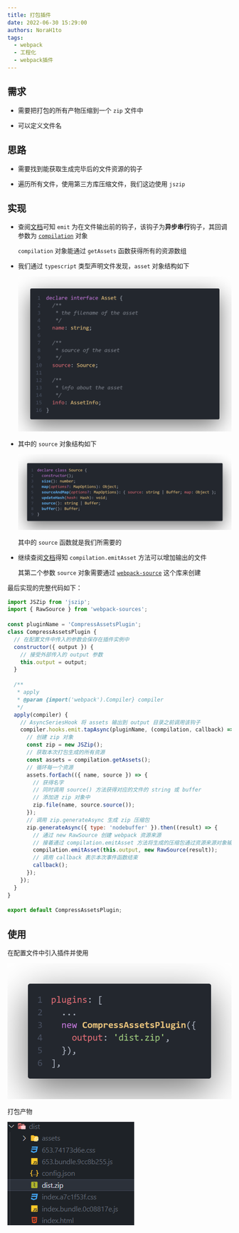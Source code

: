 ```yaml
---
title: 打包插件
date: 2022-06-30 15:29:00
authors: NoraH1to
tags:
  - webpack
  - 工程化
  - webpack插件
---
```


## 需求

- 需要把打包的所有产物压缩到一个 `zip` 文件中

- 可以定义文件名

## 思路

- 需要找到能获取生成完毕后的文件资源的钩子

- 遍历所有文件，使用第三方库压缩文件，我们这边使用 `jszip`

## 实现

- 查阅[文档](https://www.webpackjs.com/api/compiler-hooks/#emit)可知 `emit` 为在文件输出前的钩子，该钩子为**异步串行**钩子，其回调参数为 [`compilation`](https://webpack.docschina.org/api/compilation-object/) 对象

  `compilation` 对象能通过 `getAssets` 函数获得所有的资源数组

- 我们通过 `typescript` 类型声明文件发现，`asset` 对象结构如下

  ![asset](./type_asset.png)

- 其中的 `source` 对象结构如下

  ![source](./type_source.png)

  其中的 `source` 函数就是我们所需要的

- 继续查阅[文档](https://webpack.docschina.org/api/compilation-object/#emitasset)得知 `compilation.emitAsset` 方法可以增加输出的文件

  其第二个参数 `source` 对象需要通过 [`webpack-source`](https://github.com/webpack/webpack-sources#readme) 这个库来创建

最后实现的完整代码如下：

```javascript
import JSZip from 'jszip';
import { RawSource } from 'webpack-sources';

const pluginName = 'CompressAssetsPlugin';
class CompressAssetsPlugin {
  // 在配置文件中传入的参数会保存在插件实例中
  constructor({ output }) {
    // 接受外部传入的 output 参数
    this.output = output;
  }

  /**
   * apply
   * @param {import('webpack').Compiler} compiler
   */
  apply(compiler) {
    // AsyncSeriesHook 将 assets 输出到 output 目录之前调用该钩子
    compiler.hooks.emit.tapAsync(pluginName, (compilation, callback) => {
      // 创建 zip 对象
      const zip = new JSZip();
      // 获取本次打包生成的所有资源
      const assets = compilation.getAssets();
      // 循环每一个资源
      assets.forEach(({ name, source }) => {
        // 获得名字
        // 同时调用 source() 方法获得对应的文件的 string 或 buffer
        // 添加进 zip 对象中
        zip.file(name, source.source());
      });
      // 调用 zip.generateAsync 生成 zip 压缩包
      zip.generateAsync({ type: 'nodebuffer' }).then((result) => {
        // 通过 new RawSource 创建 webpack 资源来源
        // 接着通过 compilation.emitAsset 方法将生成的压缩包通过资源来源对象输出到名为 this.output 的文件中
        compilation.emitAsset(this.output, new RawSource(result));
        // 调用 callback 表示本次事件函数结束
        callback();
      });
    });
  }
}

export default CompressAssetsPlugin;
```

## 使用

在配置文件中引入插件并使用

![使用](./usage.png)

打包产物

![打包产物](./dist_folder.png)
